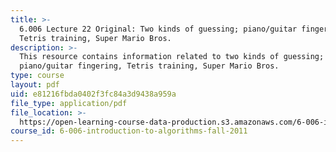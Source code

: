 ```yaml
---
title: >-
  6.006 Lecture 22 Original: Two kinds of guessing; piano/guitar fingering,
  Tetris training, Super Mario Bros.
description: >-
  This resource contains information related to two kinds of guessing;
  piano/guitar fingering, Tetris training, Super Mario Bros.
type: course
layout: pdf
uid: e81216fbda0402f3fc84a3d9438a959a
file_type: application/pdf
file_location: >-
  https://open-learning-course-data-production.s3.amazonaws.com/6-006-introduction-to-algorithms-fall-2011/e81216fbda0402f3fc84a3d9438a959a_MIT6_006F11_lec22_orig.pdf
course_id: 6-006-introduction-to-algorithms-fall-2011
---
```


